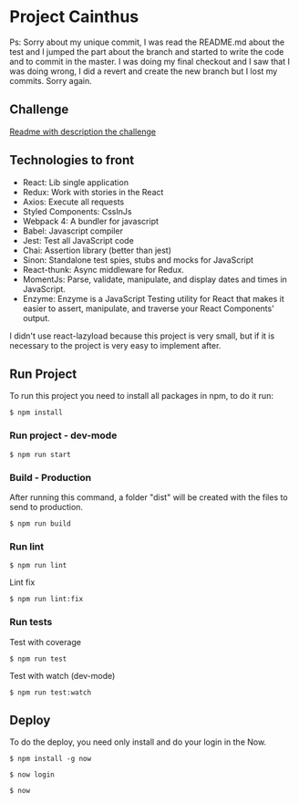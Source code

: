 # Project Cainthus

Ps: Sorry about my unique commit, I was read the README.md about the test and I jumped the part about the branch and started to write the code and to commit in the master. I was doing my final checkout and I saw that I was doing wrong, I did a revert and create the new branch but I lost my commits. Sorry again. 

## Challenge

[Readme with description the challenge](/README-TEST.md)

## Technologies to front

- React: Lib single application
- Redux: Work with stories in the React
- Axios: Execute all requests
- Styled Components: CssInJs
- Webpack 4: A bundler for javascript
- Babel: Javascript compiler
- Jest: Test all JavaScript code
- Chai: Assertion library (better than jest)
- Sinon: Standalone test spies, stubs and mocks for JavaScript
- React-thunk: Async middleware for Redux.
- MomentJs: Parse, validate, manipulate, and display dates and times in JavaScript.
- Enzyme: Enzyme is a JavaScript Testing utility for React that makes it easier to assert, manipulate, and traverse your React Components' output.

I didn't use react-lazyload because this project is very small, but if it is necessary to the project is very easy to implement after.

## Run Project

  To run this project you need to install all packages in npm, to do it run:

`$ npm install`

### Run project - dev-mode

`$ npm run start`

### Build - Production

After running this command, a folder "dist" will be created with the files to send to production.

`$ npm run build`

### Run lint

`$ npm run lint`

Lint fix

`$ npm run lint:fix`

### Run tests

Test with coverage

`$ npm run test`

Test with watch (dev-mode)

`$ npm run test:watch`

## Deploy

To do the deploy, you need only install and do your login in the Now.

`$ npm install -g now`

`$ now login`

`$ now`

